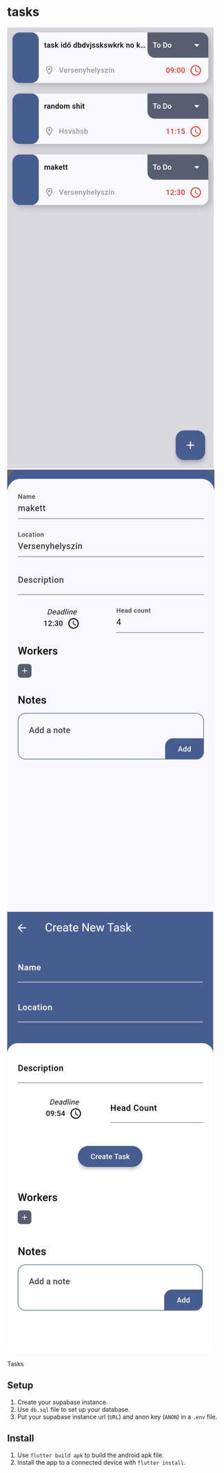 # tasks
![Screenshot 1](https://github.com/simonadamgyula/TasksMobileApp/blob/45878ab70fe3bf09d9f29506e5bd62216837b475/screenshots/Screenshot_2024-08-23-09-54-15-775_me.sim05.tasks-edit.jpg)
![Screenshot 2](https://github.com/simonadamgyula/TasksMobileApp/blob/45878ab70fe3bf09d9f29506e5bd62216837b475/screenshots/Screenshot_2024-08-23-09-54-32-307_me.sim05.tasks-edit.jpg)
![Screenshot 3](https://github.com/simonadamgyula/TasksMobileApp/blob/45878ab70fe3bf09d9f29506e5bd62216837b475/screenshots/Screenshot_2024-08-23-09-54-44-401_me.sim05.tasks-edit.jpg)

Tasks

## Setup

1. Create your supabase instance.
2. Use ```db.sql``` file to set up your database.
3. Put your supabase instance url (```URL```) and anon key (```ANON```) in a ```.env``` file.

## Install

1. Use ```flutter build apk``` to build the android apk file.
2. Install the app to a connected device with ```flutter install```.
